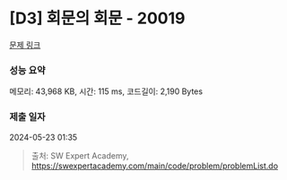 # [D3] 회문의 회문 - 20019 

[문제 링크](https://swexpertacademy.com/main/code/problem/problemDetail.do?contestProbId=AY2hjCWKbykDFATh) 

### 성능 요약

메모리: 43,968 KB, 시간: 115 ms, 코드길이: 2,190 Bytes

### 제출 일자

2024-05-23 01:35



> 출처: SW Expert Academy, https://swexpertacademy.com/main/code/problem/problemList.do